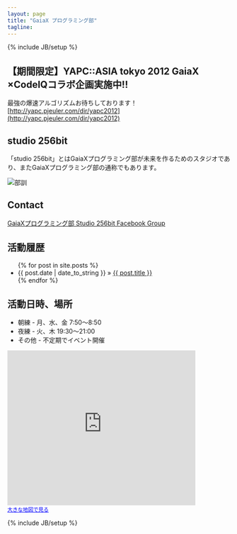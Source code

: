 ```yaml
---
layout: page
title: "GaiaX プログラミング部"
tagline:
---
```

{% include JB/setup %}

## 【期間限定】YAPC::ASIA tokyo 2012 GaiaX ×CodeIQコラボ企画実施中!!
最強の爆速アルゴリズムお待ちしております！
[http://yapc.pjeuler.com/dir/yapc2012](http://yapc.pjeuler.com/dir/yapc2012)

## studio 256bit
「studio 256bit」とはGaiaXプログラミング部が未来を作るためのスタジオであり、またGaiaXプログラミング部の通称でもあります。

![部訓](https://raw.github.com/gx-hackers/studio-256bit/gh-pages/images/bukun.png)
## Contact
[GaiaXプログラミング部 Studio 256bit Facebook Group](https://www.facebook.com/groups/358135364273478/)

## 活動履歴
<ul class="posts">
  {% for post in site.posts %}
    <li><span>{{ post.date | date_to_string }}</span> &raquo; <a href="{{ BASE_PATH }}{{ post.url }}">{{ post.title }}</a></li>
  {% endfor %}
</ul>


## 活動日時、場所
 * 朝練 - 月、水、金 7:50〜8:50
 * 夜練 - 火、木 19:30〜21:00
 * その他 - 不定期でイベント開催<br>

<iframe width="425" height="350" frameborder="0" scrolling="no" marginheight="0" marginwidth="0" src="https://maps.google.co.jp/maps?q=%E6%9D%B1%E4%BA%AC%E9%83%BD%E5%93%81%E5%B7%9D%E5%8C%BA%E5%A4%A7%E5%B4%8E%EF%BC%94%E4%B8%81%E7%9B%AE%EF%BC%92%EF%BC%8D%EF%BC%91%EF%BC%93&amp;ie=UTF8&amp;hq=&amp;hnear=%E6%9D%B1%E4%BA%AC%E9%83%BD%E5%93%81%E5%B7%9D%E5%8C%BA%E5%A4%A7%E5%B4%8E%EF%BC%94%E4%B8%81%E7%9B%AE%EF%BC%92%E2%88%92%EF%BC%91%EF%BC%93&amp;gl=jp&amp;ll=35.621427, 139.723972&amp;spn=0.001341, 0.002224&amp;t=m&amp;z=14&amp;brcurrent=3, 0x60188af04887c231:0x63cded4b3e3ba505, 0&amp;output=embed"></iframe><br /><small><a href="https://maps.google.co.jp/maps?q=%E6%9D%B1%E4%BA%AC%E9%83%BD%E5%93%81%E5%B7%9D%E5%8C%BA%E5%A4%A7%E5%B4%8E%EF%BC%94%E4%B8%81%E7%9B%AE%EF%BC%92%EF%BC%8D%EF%BC%91%EF%BC%93&amp;ie=UTF8&amp;hq=&amp;hnear=%E6%9D%B1%E4%BA%AC%E9%83%BD%E5%93%81%E5%B7%9D%E5%8C%BA%E5%A4%A7%E5%B4%8E%EF%BC%94%E4%B8%81%E7%9B%AE%EF%BC%92%E2%88%92%EF%BC%91%EF%BC%93&amp;gl=jp&amp;ll=35.621427, 139.723972&amp;spn=0.001341, 0.002224&amp;t=m&amp;z=14&amp;brcurrent=3, 0x60188af04887c231:0x63cded4b3e3ba505, 0&amp;source=embed" style="color:#0000FF;text-align:left">大きな地図で見る</a></small>



{% include JB/setup %}
